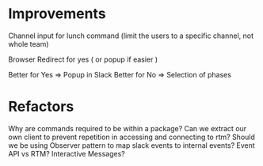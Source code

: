 # Improvements
Channel input for lunch command (limit the users to a specific channel, not whole team)

Browser Redirect for yes ( or popup if easier )

Better for Yes => Popup in Slack
Better for No => Selection of phases



# Refactors
Why are commands required to be within a package?
Can we extract our own client to prevent repetition in accessing and connecting to rtm?
Should we be using Observer pattern to map slack events to internal events?
Event API vs RTM?
Interactive Messages?
